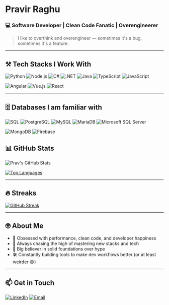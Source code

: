 # Pravir Raghu

### 💻 Software Developer | Clean Code Fanatic | Overengineerer

> I like to overthink and overengineer — sometimes it's a bug, sometimes it's a feature.  

---

## ⚒️ Tech Stacks I Work With

![Python](https://img.shields.io/badge/Python-3776AB?style=for-the-badge&logo=python&logoColor=white)
![Node.js](https://img.shields.io/badge/Node.js-339933?style=for-the-badge&logo=node.js&logoColor=white)
![C#](https://img.shields.io/badge/C%23-68217A?style=for-the-badge&logo=c-sharp&logoColor=white)
![.NET](https://img.shields.io/badge/.NET-512BD4?style=for-the-badge&logo=dotnet&logoColor=white)
![Java](https://img.shields.io/badge/Java-ED8B00?style=for-the-badge&logo=openjdk&logoColor=white)
![TypeScript](https://img.shields.io/badge/TypeScript-3178c6?style=for-the-badge&logo=typescript&logoColor=white)
![JavaScript](https://img.shields.io/badge/JavaScript-F7DF1E?style=for-the-badge&logo=javascript&logoColor=black)

![Angular](https://img.shields.io/badge/Angular-DD0031?style=for-the-badge&logo=angular&logoColor=white)
![Vue.js](https://img.shields.io/badge/Vue.js-42b883?style=for-the-badge&logo=vue.js&logoColor=white)
![React](https://img.shields.io/badge/React-20232A?style=for-the-badge&logo=react&logoColor=61DAFB)

---

## 🗄️ Databases I am familiar with

![SQL](https://img.shields.io/badge/SQL-4479A1?style=for-the-badge&logo=database&logoColor=white)
![PostgreSQL](https://img.shields.io/badge/PostgreSQL-4169E1?style=for-the-badge&logo=postgresql&logoColor=white)
![MySQL](https://img.shields.io/badge/MySQL-005C84?style=for-the-badge&logo=mysql&logoColor=white)
![MariaDB](https://img.shields.io/badge/MariaDB-003545?style=for-the-badge&logo=mariadb&logoColor=white)
![Microsoft SQL Server](https://img.shields.io/badge/MSSQL-CC2927?style=for-the-badge&logo=microsoftsqlserver&logoColor=white)

![MongoDB](https://img.shields.io/badge/MongoDB-47A248?style=for-the-badge&logo=mongodb&logoColor=white)
![Firebase](https://img.shields.io/badge/Firebase-FFCA28?style=for-the-badge&logo=firebase&logoColor=black)


## 📊 GitHub Stats

![Prav's GitHub Stats](https://github-readme-stats.vercel.app/api?username=prav-raghu&show_icons=true&theme=tokyonight&hide_border=true)

[![Top Languages](https://github-readme-stats.vercel.app/api/top-langs/?username=prav-raghu&layout=compact&theme=tokyonight&hide_border=true)](https://github.com/anuraghazra/github-readme-stats)

---

## 🔥 Streaks

[![GitHub Streak](https://streak-stats.demolab.com?user=prav-raghu&theme=tokyonight&hide_border=true)](https://git.io/streak-stats)

---

## 🤓 About Me

- 🎯 Obsessed with performance, clean code, and developer happiness
- 🚀 Always chasing the high of mastering new stacks and tech
- 🧱 Big believer in solid foundations over hype
- 🛠️ Constantly building tools to make dev workflows better (or at least weirder 😄)

---

## 📫 Get in Touch

[![LinkedIn](https://img.shields.io/badge/LinkedIn-0A66C2?style=for-the-badge&logo=linkedin&logoColor=white)](https://www.linkedin.com/in/pravir-raghu-05a88679/)
[![Email](https://img.shields.io/badge/Email-D14836?style=for-the-badge&logo=gmail&logoColor=white)](mailto:pravir.raghu@hotmail.com)

